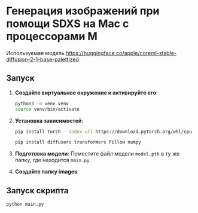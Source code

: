 # Генерация изображений при помощи SDXS на Mac с процессорами M

Используемая модель https://huggingface.co/apple/coreml-stable-diffusion-2-1-base-palettized

## Запуск

1. **Создайте виртуальное окружение и активируйте его**:

    ```bash
    python3 -m venv venv
    source venv/bin/activate
    ```

2. **Установка зависимостей**:

    ```bash
    pip install torch --index-url https://download.pytorch.org/whl/cpu
    ```

    ```bash
    pip install diffusers transformers Pillow numpy
    ```

3. **Подготовка модели**:
    Поместите файл модели `model.pth` в ту же папку, где находится `main.py`.

4. **Cоздайте папку images**:

## Запуск скрипта

```bash
python main.py
```
